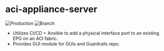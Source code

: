 # aci-appliance-server

![Production](https://github.com/tigelane/aci-appliance-server/workflows/Production/badge.svg)
![Branch](https://github.com/tigelane/aci-appliance-server/workflows/Branch/badge.svg)

* Utilizes CI/CD + Ansible to add a physical interface port to an existing EPG on an ACI fabric.
* Provides GUI module for GUIs and Guardrails repo.